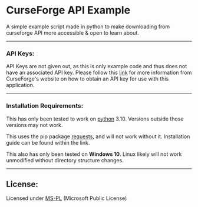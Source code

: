 # CurseForge API Example
A simple example script made in python to make downloading from curseforge API more accessible & open to learn about.

---

### **API Keys:**
API Keys are not given out, as this is only example code and thus does not have an associated API key. Please follow this [link](https://support.curseforge.com/en/support/solutions/articles/9000208346-about-the-curseforge-api-and-how-to-apply-for-a-key) for more information from CurseForge's website on how to obtain an API key for use with this application.

---
### **Installation Requirements:**
This has only been tested to work on [python](https://www.python.org/downloads/) 3.10. Versions outside those versions may not work.

This uses the pip package [requests](https://pypi.org/project/requests/), and will not work without it. Installation guide can be found within the link.

This also has only been tested on **Windows 10**. Linux likely will not work unmodified without directory structure changes.

---
## License:
Licensed under [MS-PL](https://opensource.org/licenses/MS-PL) (Microsoft Public License)